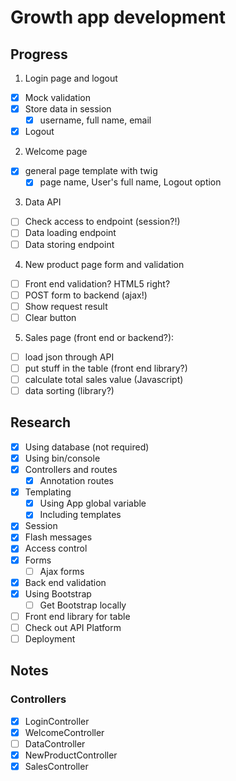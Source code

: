 # Growth app development

## Progress

1. Login page and logout
- [x] Mock validation
- [x] Store data in session
  - [x] username, full name, email
- [x] Logout
2. Welcome page
- [x] general page template with twig
  - [x] page name, User's full name, Logout option
3. Data API
- [ ] Check access to endpoint (session?!)
- [ ] Data loading endpoint
- [ ] Data storing endpoint
4. New product page form and validation
- [ ] Front end validation? HTML5 right?
- [ ] POST form to backend (ajax!)
- [ ] Show request result
- [ ] Clear button

5. Sales page (front end or backend?):
- [ ] load json through API
- [ ] put stuff in the table (front end library?)
- [ ] calculate total sales value (Javascript)
- [ ] data sorting (library?)

## Research
 - [x] Using database (not required)
 - [x] Using bin/console
 - [x] Controllers and routes
   - [x] Annotation routes
 - [x] Templating
   - [x] Using App global variable
   - [x] Including templates
 - [x] Session
 - [x] Flash messages
 - [x] Access control
 - [x] Forms
   - [ ] Ajax forms
 - [x] Back end validation
 - [x] Using Bootstrap
   - [ ] Get Bootstrap locally
 - [ ] Front end library for table
 - [ ] Check out API Platform
 - [ ] Deployment

## Notes
### Controllers
- [x] LoginController
- [x] WelcomeController
- [ ] DataController
- [x] NewProductController
- [x] SalesController